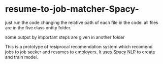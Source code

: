 # resume-to-job-matcher-Spacy-
just run the code changing the relative path of each file in the code. all files are in the five class entity folder.

some output by important steps are given in another folder

This is a prototype of resiprocal recomendation system which recomend jobs to job seeker and resumes to employers. It uses Spacy NLP to create and train model.
